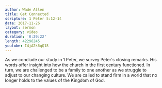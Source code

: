 ```yaml
---
author: Wade Allen
title: Get Connected
scripture: 1 Peter 5:12-14
date: 2017-11-26
layout: sermon
category: video
duration: '0:29:22' 
length: 42296245
youtube: I4jA2k6qQ18
---
```


As we conclude our study in 1 Peter, we survey Peter's closing remarks. His words offer insight into how the church in the first century functioned. In turn, we are challenged to be a family to one another as we struggle to adjust to our changing culture. We are called to stand firm in a world that no longer holds to the values of the Kingdom of God.
